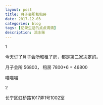 ```yaml
---
layout: post
title: 月子会所和租房
date: 2017-12-03
categories: blog
tags: [记录生活的点点滴滴]
description: 流水账
---
```


1 

今天订了月子会所和租了房，都是第二家决定的。

月子会所 56800， 租房 7800*6 = 46800

喵喵喵

2

长宁区虹桥路1017弄1号1002室

